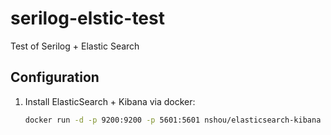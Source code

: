# serilog-elstic-test
Test of Serilog + Elastic Search

## Configuration ##

1. Install ElasticSearch + Kibana via docker:    
    ```sh
    docker run -d -p 9200:9200 -p 5601:5601 nshou/elasticsearch-kibana
    ```
